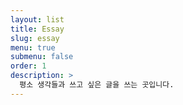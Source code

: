 ```yaml
---
layout: list
title: Essay
slug: essay
menu: true
submenu: false
order: 1
description: >
  평소 생각들과 쓰고 싶은 글을 쓰는 곳입니다.
---
```

